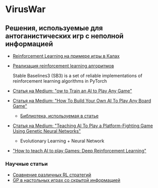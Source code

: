# VirusWar

## Решения, используемые для антоганистических игр с неполной информацией
- [Reinforcement Learning на примере игры в Калах](https://torlenor.org/machine%20learning/reinforcement%20learning/2020/10/23/machine_learning_reinforment_learning_kalah_part1.html#reinforcement-learning-agents)
- [Реализация reinforcement learning алгоритмов](https://stable-baselines3.readthedocs.io/en/master/)

    Stable Baselines3 (SB3) is a set of reliable implementations of reinforcement learning algorithms in PyTorch

- [Статья на Medium: "ow to Train an AI to Play Any Game"](https://towardsdatascience.com/how-to-train-an-ai-to-play-any-game-f1489f3bc5c?gi=b8f3ce057fa7)
- [Статья на Medium: "How To Build Your Own AI To Play Any Board Game"](https://medium.com/applied-data-science/how-to-train-ai-agents-to-play-multiplayer-games-using-self-play-deep-reinforcement-learning-247d0b440717)
    * [Библиотека, используемая в статье](https://github.com/davidADSP/SIMPLE)
- [Статья на Medium: "Teaching AI To Play a Platform-Fighting Game Using Genetic Neural Networks"](https://medium.com/@mikecazzinaro/teaching-ai-to-play-a-platform-fighting-game-using-neural-networks-ef9316c34f52)
    * Evolutionary Learning + Neural Network
- ["How to teach AI to play Games: Deep Reinforcement Learning"](https://towardsdatascience.com/how-to-teach-an-ai-to-play-games-deep-reinforcement-learning-28f9b920440a?gi=074b8864243e)

### Научные статьи
- [Сравнение различных RL стратегий](https://ieeexplore.ieee.org/abstract/document/8861927)
- [GP в настольных играх со скрытой информацией](https://link.springer.com/chapter/10.1007/978-3-319-31471-6_10)